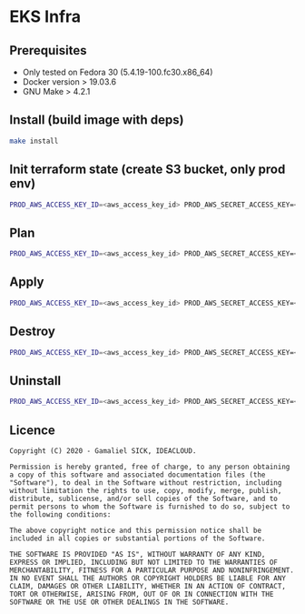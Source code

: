 # EKS Infra

## Prerequisites
* Only tested on Fedora 30 (5.4.19-100.fc30.x86_64)
* Docker version > 19.03.6
* GNU Make > 4.2.1

## Install (build image with deps)
```bash
make install
```

## Init terraform state (create S3 bucket, only prod env)
```bash
PROD_AWS_ACCESS_KEY_ID=<aws_access_key_id> PROD_AWS_SECRET_ACCESS_KEY=<aws_secret_access_key> PROD_AWS_DEFAULT_REGION=<aws_default_region> TARGET_ENV=prod make init-state
```

## Plan
```bash
PROD_AWS_ACCESS_KEY_ID=<aws_access_key_id> PROD_AWS_SECRET_ACCESS_KEY=<aws_secret_access_key> PROD_AWS_DEFAULT_REGION=<aws_default_region> TARGET_ENV=prod make plan
```

## Apply
```bash
PROD_AWS_ACCESS_KEY_ID=<aws_access_key_id> PROD_AWS_SECRET_ACCESS_KEY=<aws_secret_access_key> PROD_AWS_DEFAULT_REGION=<aws_default_region> TARGET_ENV=prod make apply
```

## Destroy
```bash
PROD_AWS_ACCESS_KEY_ID=<aws_access_key_id> PROD_AWS_SECRET_ACCESS_KEY=<aws_secret_access_key> PROD_AWS_DEFAULT_REGION=<aws_default_region> TARGET_ENV=prod make destroy
```

## Uninstall
```bash
PROD_AWS_ACCESS_KEY_ID=<aws_access_key_id> PROD_AWS_SECRET_ACCESS_KEY=<aws_secret_access_key> PROD_AWS_DEFAULT_REGION=<aws_default_region> TARGET_ENV=prod make uninstall
```

## Licence

```text
Copyright (C) 2020 - Gamaliel SICK, IDEACLOUD.

Permission is hereby granted, free of charge, to any person obtaining a copy of this software and associated documentation files (the "Software"), to deal in the Software without restriction, including without limitation the rights to use, copy, modify, merge, publish, distribute, sublicense, and/or sell copies of the Software, and to permit persons to whom the Software is furnished to do so, subject to the following conditions:

The above copyright notice and this permission notice shall be included in all copies or substantial portions of the Software.

THE SOFTWARE IS PROVIDED "AS IS", WITHOUT WARRANTY OF ANY KIND, EXPRESS OR IMPLIED, INCLUDING BUT NOT LIMITED TO THE WARRANTIES OF MERCHANTABILITY, FITNESS FOR A PARTICULAR PURPOSE AND NONINFRINGEMENT. IN NO EVENT SHALL THE AUTHORS OR COPYRIGHT HOLDERS BE LIABLE FOR ANY CLAIM, DAMAGES OR OTHER LIABILITY, WHETHER IN AN ACTION OF CONTRACT, TORT OR OTHERWISE, ARISING FROM, OUT OF OR IN CONNECTION WITH THE SOFTWARE OR THE USE OR OTHER DEALINGS IN THE SOFTWARE.
```

